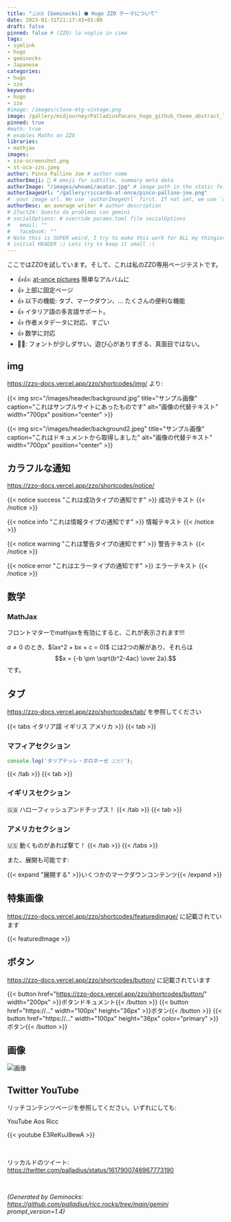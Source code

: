 ```yaml
---
title: "🇯🇵♊ [Geminocks] ⬢ Hugo ZZO テーマについて"
date: 2023-01-31T21:17:43+01:00
draft: false
pinned: false # (ZZO) lo voglio in cima
tags:
- symlink
- hugo
- geminocks
- Japanese
categories:
- hugo
- zzo
keywords:
- hugo
- zzo
#image: /images/clone-mtg-vintage.png
image: /gallery/midjourney/PalladiusPacans_hugo_github_theme_abstract_logo_website_logo_co_cec2f356-2b55-4ef0-be71-b3bdccde2f0f.png
pinned: true
#math: true
# enables Maths on ZZO
libraries:
- mathjax
images:
- zzo-screenshot.png
- st-oca-zzo.jpeg
author: Pinco Pallino Joe # author name
authorEmoji: 🤖 # emoji for subtitle, summary meta data
authorImage: "/images/whoami/avatar.jpg" # image path in the static folder
authorImageUrl: "/gallery/riccardo-at-once/pinco-pallino-joe.png"
#  your image url. We use `authorImageUrl` first. If not set, we use `authorImage`.
authorDesc: an average writer # author description
# 27oct24: Questo da problemi con gemini
# socialOptions: # override params.toml file socialOptions
#   email: ""
#   facebook: ""
# Note this is SUPER weird, I try to make this work for ALL my thingies so there might be some behavioural clatches in the
# initial HEADER :) Lets try to keep it small :)
---
```



ここではZZOを試しています。そして、これは私のZZO専用ページテストです。

* 👍👍: [at-once pictures](https://zzo-docs.vercel.app/zzo/pages/gallery/) 簡単なアルバムに
* 👍 上部に固定ページ
* 👍 以下の機能: タブ、マークダウン、... たくさんの便利な機能
* 👍 イタリア語の多言語サポート。
* 👍 作者メタデータに対応、すごい
* 👍 数学に対応
* 👎🏾: フォントが少しダサい。遊び心がありすぎる、真面目ではない。


## img

https://zzo-docs.vercel.app/zzo/shortcodes/img/ より:

{{< img src="/images/header/background.jpg" title="サンプル画像" caption="これはサンプルサイトにあったものです" alt="画像の代替テキスト" width="700px" position="center" >}}

{{< img src="/images/header/background2.jpeg" title="サンプル画像" caption="これはドキュメントから取得しました" alt="画像の代替テキスト" width="700px" position="center" >}}

## カラフルな通知

https://zzo-docs.vercel.app/zzo/shortcodes/notice/

{{< notice success "これは成功タイプの通知です" >}}
成功テキスト
{{< /notice >}}

{{< notice info "これは情報タイプの通知です" >}}
情報テキスト
{{< /notice >}}

{{< notice warning "これは警告タイプの通知です" >}}
警告テキスト
{{< /notice >}}

{{< notice error "これはエラータイプの通知です" >}}
エラーテキスト
{{< /notice >}}

## 数学

### MathJax

フロントマターでmathjaxを有効にすると、これが表示されます!!!

$a \ne 0$ のとき、$\(ax^2 + bx + c = 0\)\$ には2つの解があり、それらは
$$x = {-b \pm \sqrt{b^2-4ac} \over 2a}.$$
です。

## タブ

https://zzo-docs.vercel.app/zzo/shortcodes/tab/ を参照してください

{{< tabs イタリア語 イギリス アメリカ >}}
  {{< tab >}}

  ### マフィアセクション

  ```javascript
  console.log('タリアテッレ・ボロネーゼ 🇮🇹!');
  ```

  {{< /tab >}}
  {{< tab >}}

  ### イギリスセクション

  🇬🇧 ハローフィッシュアンドチップス！
  {{< /tab >}}
  {{< tab >}}

  ### アメリカセクション

  🇺🇸 動くものがあれば撃て！
  {{< /tab >}}
{{< /tabs >}}

また、展開も可能です:

{{< expand "展開する" >}}いくつかのマークダウンコンテンツ{{< /expand >}}

## 特集画像

https://zzo-docs.vercel.app/zzo/shortcodes/featuredimage/ に記載されています

{{< featuredImage >}}

## ボタン

https://zzo-docs.vercel.app/zzo/shortcodes/button/ に記載されています

{{< button href="https://zzo-docs.vercel.app/zzo/shortcodes/button/" width="200px" >}}ボタンドキュメント{{< /button >}}
{{< button href="https://..." width="100px" height="36px" >}}ボタン{{< /button >}}
{{< button href="https://..." width="100px" height="36px" color="primary" >}}ボタン{{< /button >}}


## 画像

![画像](/st-oca-zzo.jpeg)


## Twitter YouTube

リッチコンテンツページを参照してください。いずれにしても:

YouTube Aos Ricc

{{< youtube E3ReKuJ8ewA >}}

<br>


リッカルドのツイート: https://twitter.com/palladius/status/1617900746967773190

<br>





*(Generated by Geminocks: https://github.com/palladius/ricc.rocks/tree/main/gemini prompt_version=1.4)*
